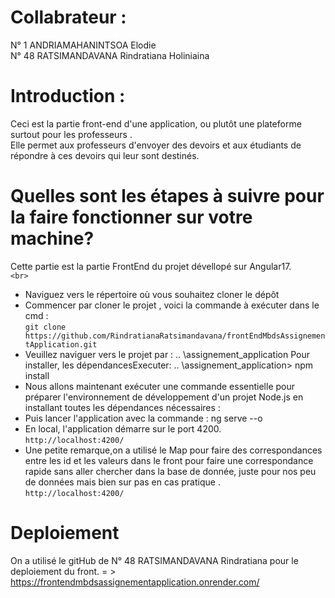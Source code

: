 # Collabrateur :  
N° 1 ANDRIAMAHANINTSOA Elodie  
N° 48 RATSIMANDAVANA Rindratiana Holiniaina  

# Introduction : 
Ceci est la partie front-end d'une application, ou plutôt une plateforme surtout pour les professeurs .   
Elle permet aux professeurs d'envoyer des devoirs et aux étudiants de répondre à ces devoirs qui leur sont destinés.  

# Quelles sont les étapes à suivre pour la faire fonctionner sur votre machine?  
Cette partie est la partie FrontEnd du projet dévellopé sur Angular17.  
`<br>`
- Naviguez vers le répertoire où vous souhaitez cloner le dépôt
- Commencer par cloner le projet , voici la commande à exécuter dans le cmd :  
    `git clone https://github.com/RindratianaRatsimandavana/frontEndMbdsAssignementApplication.git`  
- Veuillez naviguer vers le projet par : 
    .. \assignement_application
    Pour installer, les dépendancesExecuter:
    .. \assignement_application> npm install 
- Nous allons maintenant exécuter une commande essentielle pour préparer l'environnement de développement d'un projet Node.js en installant toutes les dépendances nécessaires : 
- Puis lancer l'application avec la commande : ng serve --o
- En local, l'application démarre sur le port 4200.   
    `http://localhost:4200/` 
- Une petite remarque,on a utilisé le Map pour faire des correspondances entre les id et les valeurs dans le front pour faire une correspondance rapide sans aller chercher dans la base de donnée, juste pour nos peu de données mais bien sur pas en cas pratique .   
    `http://localhost:4200/`   
    
# Deploiement 
On a utilisé le gitHub de N° 48 RATSIMANDAVANA Rindratiana pour le deploiement du front.
= > https://frontendmbdsassignementapplication.onrender.com/




